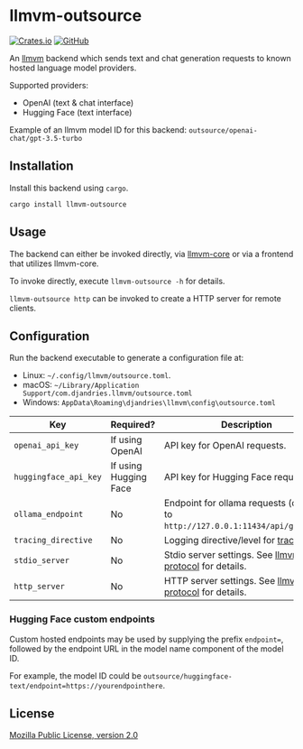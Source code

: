 # llmvm-outsource

[![Crates.io](https://img.shields.io/crates/v/llmvm-outsource?style=for-the-badge)](https://crates.io/crates/llmvm-outsource)
[![GitHub](https://img.shields.io/github/license/djandries/llmvm?style=for-the-badge)](https://github.com/DJAndries/llmvm/blob/master/LICENSE)

An [llmvm](https://github.com/djandries/llmvm) backend which sends text and chat 
generation requests to known hosted language model providers.

Supported providers:

- OpenAI (text & chat interface)
- Hugging Face (text interface)

Example of an llmvm model ID for this backend: `outsource/openai-chat/gpt-3.5-turbo`

## Installation

Install this backend using `cargo`.

```
cargo install llmvm-outsource
```

## Usage

The backend can either be invoked directly, via [llmvm-core](https://github.com/djandries/llmvm/tree/master/core) or via a frontend that utilizes llmvm-core.

To invoke directly, execute `llmvm-outsource -h` for details.

`llmvm-outsource http` can be invoked to create a HTTP server for remote clients.

## Configuration

Run the backend executable to generate a configuration file at:

- Linux: `~/.config/llmvm/outsource.toml`.
- macOS: `~/Library/Application Support/com.djandries.llmvm/outsource.toml`
- Windows: `AppData\Roaming\djandries\llmvm\config\outsource.toml`

|Key|Required?|Description|
|--|--|--|
|`openai_api_key`|If using OpenAI|API key for OpenAI requests.|
|`huggingface_api_key`|If using Hugging Face|API key for Hugging Face requests.|
|`ollama_endpoint`|No|Endpoint for ollama requests (defaults to `http://127.0.0.1:11434/api/generate`)|
|`tracing_directive`|No|Logging directive/level for [tracing](https://github.com/tokio-rs/tracing)|
|`stdio_server`|No|Stdio server settings. See [llmvm-protocol](https://github.com/djandries/llmvm/tree/master/protocol#stdio-server-configuration) for details.|
|`http_server`|No|HTTP server settings. See [llmvm-protocol](https://github.com/djandries/llmvm/tree/master/protocol#http-server-configuration) for details.|

### Hugging Face custom endpoints

Custom hosted endpoints may be used by supplying the prefix `endpoint=`, followed by the endpoint
URL in the model name component of the model ID.

For example, the model ID could be `outsource/huggingface-text/endpoint=https://yourendpointhere`.

## License

[Mozilla Public License, version 2.0](https://spdx.org/licenses/MPL-2.0.html)
